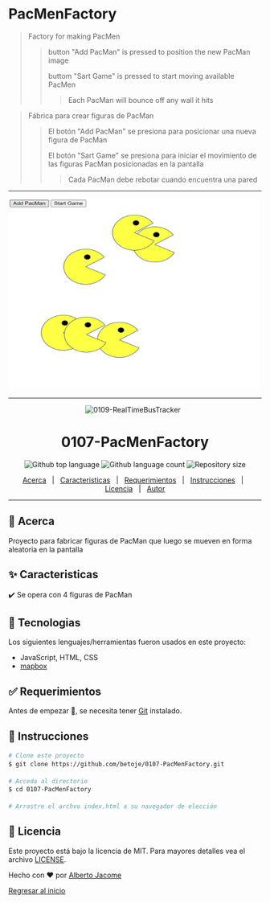 # PacMenFactory

> Factory for making PacMen
>
>> button "Add PacMan" is pressed to position the new PacMan image
>>
>> buttom "Sart Game" is pressed to start moving available PacMen
>>> Each PacMan will bounce off any wall it hits

> Fábrica para crear figuras de PacMan
>
>> El botón "Add PacMan" se presiona para posicionar una
 nueva figura de PacMan
>>
>> El botón "Sart Game" se presiona para iniciar el movimiento de las figuras PacMan posicionadas en la pantalla
>>> Cada PacMan debe rebotar cuando encuentra una pared
  
---
<img src="PacMen.jpg" style="width: 500px; height: 380px" >

---

<div align="center" id="top"> 
  <img src="./.github/app.gif" alt="0109-RealTimeBusTracker" />
  &#xa0;
</div>

<h1 align="center">0107-PacMenFactory</h1>

<p align="center">
  <img alt="Github top language" src="https://img.shields.io/github/languages/top/betoje/0107-PacMenFactory?color=56BEB8">

  <img alt="Github language count" src="https://img.shields.io/github/languages/count/betoje/0107-PacMenFactory?color=56BEB8">

  <img alt="Repository size" src="https://img.shields.io/github/repo-size/betoje/0107-PacMenFactory?color=56BEB8">

  <!-- <img alt="License" src="https://img.shields.io/github/license/betoje/0107-PacMenFactory?color=56BEB8"> -->

</p>

<p align="center">
  <a href="#dart-acerca">Acerca</a> &#xa0; | &#xa0; 
  <a href="#sparkles-caracteristicas">Caracteristicas</a> &#xa0; | &#xa0;
  <a href="#rocket-tecnologias>Tecnologias</a> &#xa0; | &#xa0;
  <a href="#white_check_mark-requerimientos">Requerimientos</a> &#xa0; | &#xa0;
  <a href="#checkered_flag-instrucciones">Instrucciones</a> &#xa0; | &#xa0;
  <a href="#memo-licencia">Licencia</a> &#xa0; | &#xa0;
  <a href="https://github.com/betoje" target="_blank">Autor</a>
</p>

---
## :dart: Acerca ##

Proyecto para fabricar figuras de PacMan que luego se mueven en forma aleatoria en la pantalla

## :sparkles: Caracteristicas ##

:heavy_check_mark: Se opera con 4 figuras de PacMan

## :rocket: Tecnologias ##

Los siguientes lenguajes/herramientas fueron usados en este proyecto:

- JavaScript, HTML, CSS
- [mapbox](https://www.mapbox.com/)

## :white_check_mark: Requerimientos ##

Antes de empezar :checkered_flag:, se necesita tener [Git](https://git-scm.com) instalado.

## :checkered_flag: Instrucciones ##

```bash
# Clone este proyecto
$ git clone https://github.com/betoje/0107-PacMenFactory.git

# Acceda al directorio
$ cd 0107-PacMenFactory

# Arrastre el archvo index.html a su navegador de elección
```
## :memo: Licencia ##

Este proyecto está bajo la licencia de MIT. Para mayores detalles vea el archivo [LICENSE](LICENSE).

Hecho con :heart: por <a href="https://github.com/betoje" target="_blank">Alberto Jacome</a>
&#xa0;

<a href="#top">Regresar al inicio</a>
